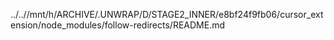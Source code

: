 ../..//mnt/h/ARCHIVE/.UNWRAP/D/STAGE2_INNER/e8bf24f9fb06/cursor_extension/node_modules/follow-redirects/README.md